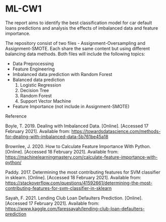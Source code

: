 # ML-CW1
The report aims to identify the best classification model for car default loans predictions and analysis the effects of imbalanced data and feature importance.

The repository consist of two files - Assignment-Oversampling and Assignment-SMOTE. Each share the same content but using different balancing data methods. 
Both files will include the following topics:
- Data Preprocessing
- Feature Engineering
- Imbalanced data prediction with Random Forest
- Balanced data prediction 
  1) Logistic Regression
  2) Decision Tree
  3) Random Forest
  4) Support Vector Machine
- Feature Importance (not include in Assignment-SMOTE)

Reference

Boyle, T. 2019. Dealing with Imbalanced Data. [Online]. [Accessed 17 February 2021]. Available from: https://towardsdatascience.com/methods-for-dealing-with-imbalanced-data-5b761be45a18

Brownlee, J. 2020. How to Calculate Feature Importance With Python. [Online]. [Accessed 18 February 2021]. Available from: https://machinelearningmastery.com/calculate-feature-importance-with-python/

Paddy. 2017. Determining the most contributing features for SVM classifier in sklearn. [Online]. [Accessed 18 February 2021]. Available from: https://stackoverflow.com/questions/41592661/determining-the-most-contributing-features-for-svm-classifier-in-sklearn

Sayah, F. 2021. Lending Club Loan Defaulters Prediction. [Online]. [Accessed 17 February 2021]. Available from: https://www.kaggle.com/faressayah/lending-club-loan-defaulters-prediction
